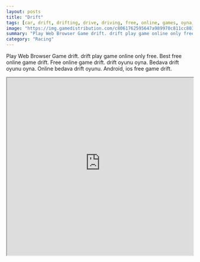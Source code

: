 ```yaml
---
layout: posts
title: "Drift"
tags: [car, drift, drifting, drive, driving, free, online, games, oyna, game, free, games, play, play, games]
image: "https://img.gamedistribution.com/c8061762595647a989970c811cc8032b.jpg"
summary: "Play Web Browser Game drift. drift play game online only free. Best free online game drift. Free online game drift. drift oyunu oyna. Bedava drift oyunu oyna. Online bedava drift oyunu. Android, ios free game drift."
category: "Racing"
---
```


Play Web Browser Game drift. drift play game online only free. Best free online game drift. Free online game drift. drift oyunu oyna. Bedava drift oyunu oyna. Online bedava drift oyunu. Android, ios free game drift.

<iframe width="100%" height="480px;" src="https://html5.gamedistribution.com/c8061762595647a989970c811cc8032b/"></iframe>